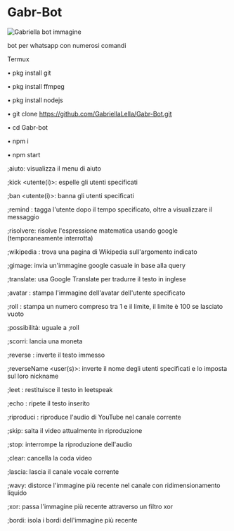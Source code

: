 # Gabr-Bot
![Gabriella bot immagine](https://user-images.githubusercontent.com/84185597/152428832-fb6dc7fe-7fa4-4744-afda-4aa66df1bba8.png)







bot per whatsapp con numerosi comandi 






Termux

• pkg install git

• pkg install ffmpeg

• pkg install nodejs

• git clone https://github.com/GabriellaLella/Gabr-Bot.git

• cd Gabr-bot

• npm i

• npm start






















;aiuto: visualizza il menu di aiuto

;kick <utente(i)>: espelle gli utenti specificati

;ban <utente(i)>: banna gli utenti specificati

;remind : tagga l'utente dopo il tempo specificato, oltre a visualizzare il messaggio

;risolvere: risolve l'espressione matematica usando google (temporaneamente interrotta)

;wikipedia : trova una pagina di Wikipedia sull'argomento indicato

;gimage: invia un'immagine google casuale in base alla query

;translate: usa Google Translate per tradurre il testo in inglese

;avatar : stampa l'immagine dell'avatar dell'utente specificato

;roll : stampa un numero compreso tra 1 e il limite, il limite è 100 se lasciato vuoto

;possibilità: uguale a ;roll

;scorri: lancia una moneta

;reverse : inverte il testo immesso

;reverseName <user(s)>: inverte il nome degli utenti specificati e lo imposta sul loro nickname

;leet : restituisce il testo in leetspeak

;echo : ripete il testo inserito




;riproduci : riproduce l'audio di YouTube nel canale corrente

;skip: salta il video attualmente in riproduzione

;stop: interrompe la riproduzione dell'audio

;clear: cancella la coda video

;lascia: lascia il canale vocale corrente

;wavy: distorce l'immagine più recente nel canale con ridimensionamento liquido

;xor: passa l'immagine più recente attraverso un filtro xor

;bordi: isola i bordi dell'immagine più recente

